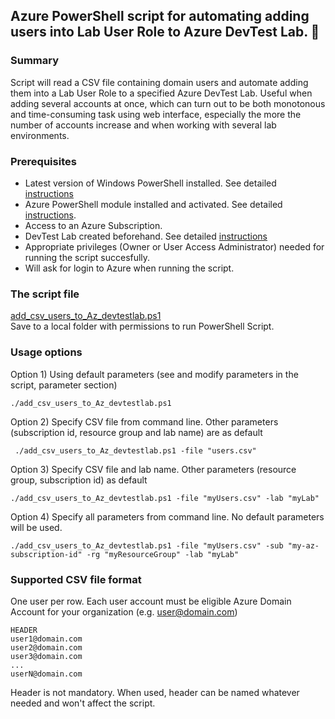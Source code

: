 ## Azure PowerShell script for automating adding users into Lab User Role to Azure DevTest Lab. :wrench:

### Summary  
Script will read a CSV file containing domain users and automate adding them into a Lab User Role to a specified Azure DevTest Lab. 
Useful when adding several accounts at once, which can turn out to be both monotonous and time-consuming task using web interface, especially the more the number of accounts increase and when working with several lab environments. 

### Prerequisites

* Latest version of Windows PowerShell installed. See detailed [instructions](https://docs.microsoft.com/en-us/powershell/scripting/install/installing-powershell)  
* Azure PowerShell module installed and activated. See detailed [instructions](https://docs.microsoft.com/en-us/powershell/azure/install-az-ps).  
* Access to an Azure Subscription.  
* DevTest Lab created beforehand. See detailed [instructions](https://docs.microsoft.com/en-us/azure/devtest-labs/tutorial-create-custom-lab)  
* Appropriate privileges (Owner or  User Access Administrator) needed for running the script succesfully.  
* Will ask for login to Azure when running the script.  

### The script file

[add_csv_users_to_Az_devtestlab.ps1](https://github.com/talvivaaraj/azuredevtestlabs/blob/main/add_csv_users_to_Az_devtestlab.ps1)  
Save to a local folder with permissions to run PowerShell Script. 


### Usage options
Option 1) Using default parameters (see and modify parameters in the script, parameter section)

```
./add_csv_users_to_Az_devtestlab.ps1
```

Option 2) Specify CSV file from command line. Other parameters (subscription id, resource group and lab name) are as default

```
 ./add_csv_users_to_Az_devtestlab.ps1 -file "users.csv"
```

Option 3) Specify CSV file and lab name. Other parameters (resource group, subscription id) as default

```
./add_csv_users_to_Az_devtestlab.ps1 -file "myUsers.csv" -lab "myLab"
```

Option 4) Specify all parameters from command line. No default parameters will be used. 

```
./add_csv_users_to_Az_devtestlab.ps1 -file "myUsers.csv" -sub "my-az-subscription-id" -rg "myResourceGroup" -lab "myLab"
```

### Supported CSV file format

One user per row. Each user account must be eligible Azure Domain Account for your organization (e.g. user@domain.com)

```
HEADER
user1@domain.com 
user2@domain.com
user3@domain.com
...
userN@domain.com
```

Header is not mandatory. When used, header can be named whatever needed and won't affect the script. 
